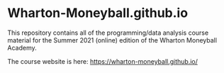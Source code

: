 # Wharton-Moneyball.github.io

This repository contains all of the programming/data analysis course material for the Summer 2021 (online) edition of the Wharton Moneyball Academy.

The course website is here: https://wharton-moneyball.github.io/
